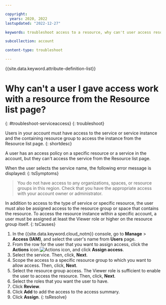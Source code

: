 ```yaml
---

copyright:
  years: 2020, 2022
lastupdated: "2022-12-27"

keywords: troubleshoot access to a resource, why can't user access resource

subcollection: account

content-type: troubleshoot

---
```


{{site.data.keyword.attribute-definition-list}}

# Why can't a user I gave access work with a resource from the Resource list page?
{: #troubleshoot-serviceaccess}
{: troubleshoot}

Users in your account must have access to the service or service instance and the containing resource group to access the instance from the Resource list page.
{: shortdesc}

A user has an access policy on a specific resource or a service in the account, but they can't access the service from the Resource list page.

When the user selects the service name, the following error message is displayed:
{: tsSymptoms}

> You do not have access to any organizations, spaces, or resource groups in this region. Check that you have the appropriate access with your account owner or administrator.

In addition to access to the type of service or specific resource, the user must also be assigned access to the resource group or space that contains the resource. To access the resource instance within a specific account, a user must be assigned at least the Viewer role or higher on the resource group itself.
{: tsCauses}

1. In the {{site.data.keyword.cloud_notm}} console, go to **Manage** &gt; **Access (IAM)**, and select the user's name from **Users** page.
1. From the row for the user that you want to assign access, click the **Actions** icon ![Actions icon](../icons/action-menu-icon.svg "Actions"), and click **Assign access**.
1. Select the service. Then, click, **Next**.
1. Scope the access to a specific resource group to which you want to allow access. Then, click, **Next**.
1. Select the resource group access. The Viewer role is sufficient to enable the user to access the resource. Then, click, **Next**.
1. Select the roles that you want the user to have.
1. Click **Review**.
1. Click **Add** to add the access to the access summary.
1. Click **Assign**.
{: tsResolve}
